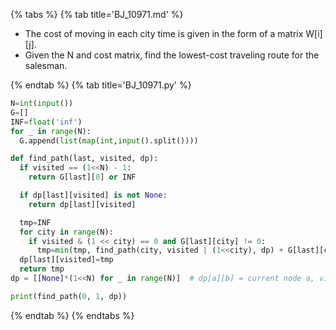 {% tabs %}
{% tab title='BJ_10971.md' %}

* The cost of moving in each city time is given in the form of a matrix W[i][j].
* Given the N and cost matrix, find the lowest-cost traveling route for the salesman.

{% endtab %}
{% tab title='BJ_10971.py' %}

```py
N=int(input())
G=[]
INF=float('inf')
for _ in range(N):
  G.append(list(map(int,input().split())))

def find_path(last, visited, dp):
  if visited == (1<<N) - 1:
    return G[last][0] or INF

  if dp[last][visited] is not None:
    return dp[last][visited]

  tmp=INF
  for city in range(N):
    if visited & (1 << city) == 0 and G[last][city] != 0:
      tmp=min(tmp, find_path(city, visited | (1<<city), dp) + G[last][city])
  dp[last][visited]=tmp
  return tmp
dp = [[None]*(1<<N) for _ in range(N)]  # dp[a][b] = current node a, visited nodes bit

print(find_path(0, 1, dp))
```

{% endtab %}
{% endtabs %}